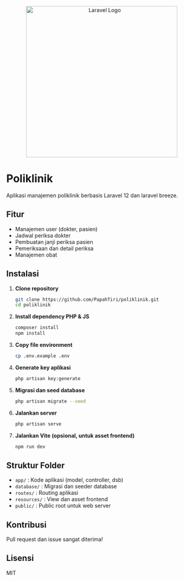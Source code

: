 <p align="center"><a href="https://laravel.com" target="_blank"><img src="https://raw.githubusercontent.com/laravel/art/master/logo-lockup/5%20SVG/2%20CMYK/1%20Full%20Color/laravel-logolockup-cmyk-red.svg" width="400" alt="Laravel Logo"></a></p>

# Poliklinik

Aplikasi manajemen poliklinik berbasis Laravel 12 dan laravel breeze.

## Fitur

- Manajemen user (dokter, pasien)
- Jadwal periksa dokter
- Pembuatan janji periksa pasien
- Pemeriksaan dan detail periksa
- Manajemen obat

## Instalasi

1. **Clone repository**
   ```sh
   git clone https://github.com/PapahTiri/poliklinik.git
   cd poliklinik
   ```

2. **Install dependency PHP & JS**
   ```sh
   composer install
   npm install
   ```

3. **Copy file environment**
   ```sh
   cp .env.example .env
   ```

4. **Generate key aplikasi**
   ```sh
   php artisan key:generate
   ```

5. **Migrasi dan seed database**
   ```sh
   php artisan migrate --seed
   ```

6. **Jalankan server**
   ```sh
   php artisan serve
   ```

7. **Jalankan Vite (opsional, untuk asset frontend)**
   ```sh
   npm run dev
   ```

## Struktur Folder

- `app/` : Kode aplikasi (model, controller, dsb)
- `database/` : Migrasi dan seeder database
- `routes/` : Routing aplikasi
- `resources/` : View dan asset frontend
- `public/` : Public root untuk web server

## Kontribusi

Pull request dan issue sangat diterima!

## Lisensi

MIT
